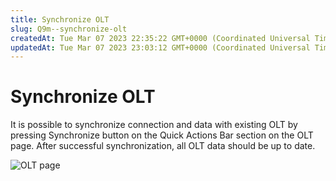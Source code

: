 ```yaml
---
title: Synchronize OLT
slug: Q9m--synchronize-olt
createdAt: Tue Mar 07 2023 22:35:22 GMT+0000 (Coordinated Universal Time)
updatedAt: Tue Mar 07 2023 23:03:12 GMT+0000 (Coordinated Universal Time)
---
```


# Synchronize OLT

It is possible to synchronize connection and data with existing OLT by pressing Synchronize button on the Quick Actions Bar section on the OLT page. After successful synchronization, all OLT data should be up to date.

![OLT page](../.gitbook/assets/UVSiAKo32h60hogplfM0X\_image.png)
